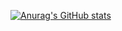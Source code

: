 [![Anurag's GitHub stats](https://github-readme-stats.vercel.app/api?username=Colin3191)](https://github.com/anuraghazra/github-readme-stats)
